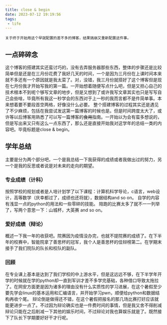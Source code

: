 ```yaml
---
title: close & begin
date: 2023-07-12 19:19:56
tags: 
 - life
---
```

    关于终于开始用这个早就配置的差不多的博客，结果搞崩又重新配置这件事。
<!-- more -->
## 一点碎碎念
这个博客的搭建其实还蛮讨巧的，没有去弄服务器那些东西，整体的步骤还是比较简单但是还是在三月份花费了我好几天的时间，一个是因为三月份在上课时间本来就不多还有一个原因就是我太菜了。对，没错，我三月份就搭好了这个博客但是现在七月份我才开始写我的第一篇。一开始想着随便写点什么吧，但是又担心自己的技术根本不到呢个够写文章的地步，但是又想到了或许我写文章其实也只是写写自己会些啥，毕竟所有我这一秒学会的东西对于上一秒的我而言都不是件简单事。本来想着要不要段首空两格，好像没什么必要。
整个搭建博客的过程其实还是遇见了不少麻烦，包括在我尝试发这第一篇博客的时候也是。但是时间跨度太大了，或许等以后博客用熟悉了可以写一篇博客的~~食用~~指南。一开始以为会有蛮多想说的，但是写出来又只有这么一点东西了，那么还是直接开始我对这学年的总结一类的内容吧。毕竟标题是close & begin。
## 学年总结
主要是分为两个部分吧，一个是我总结一下我获得的成绩或者我做出过的努力，另一个是我的反思或者说是对未来的走向的期望。
### 专业成绩（计科）
按照学校的规划或者是人培计划学了以下课程：计算机科学导论，c语言，web设计，高等数学（庆幸都过了，成绩也还将就），数据结构and so on。
自学的内容有浅显一点的python的用法和一些零碎的技能。
陪跑的比赛太多了就不一一列举了，写两个意思一下：山城杯，大英赛 and so on。
### 爱好成绩（辩论）
概述一下我一年的收获吧。院赛因为疫情没办完，也就不提院赛的成绩了。在下半年的校赛中，智能院拿了善思杯的冠军，我个人是善思杯的佳辩榜第二。在学期末接手了我们院队的队长和校队的副队。
### 回顾
在专业课上基本是达到了我们学校的中上游水平，但是这远远不够，在下半学年开学的时候就在学的python却一直到军训才差不多学完基础，各种借口导致太拖拉了。在网安方面更是因为诸多的理由没有什么实质性的学习进展，在这个暑假至少要先学会linux的基本运用和汇编语言，并开始学习pwn，顺便给python和数据结构再收个尾。
辩论倒是做得还不错，在这个暑假把报名的那几场比赛打好应该就能更进步一点了。不过因为辩论确实也是一件费时间的事情，但是我又舍不得削减辩论只能在之后削减一下其他的娱乐时间，不过辩论对我也算娱乐就是了。既然接下了队长下学期要好好干才行呢。
